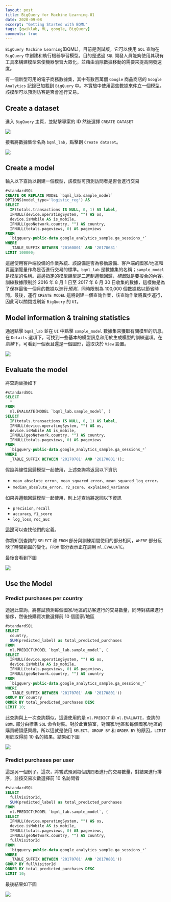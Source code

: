 ```yaml
---
layout: post
title: BigQuery for Machine Learning-01
date: 2020-09-08
excerpt: "Getting Started with BQML"
tags: [qwiklab, ML, google, BigQuery]
comments: true
---
```


`BigQuery Machine Learning`(BQML)，目前是測試版，它可以使用 `SQL` 查詢在 `BigQuery` 中創建和執行機器學習模型。目的是透過 `SQL` 開發人員能夠使用其現有工具來構建模型來使機器學習大眾化，並藉由消除數據移動的需要來提高開發速度。

有一個新型可用的電子商務數據集，其中有數百萬個 `Google` 商品商店的 `Google Analytics` 記錄已加載到 `BigQuery` 中。本實驗中使用這些數據來件立一個模型，該模型可以預測訪客是否會進行交易。

## Create a dataset

進入 `BigQuery` 主頁，並點擊專案的 ID 然後選擇 `CREATE DATASET`

![](https://cdn.qwiklabs.com/vB7JumPZxSBDwJJfux363NFVnHpm2Z4XtZCeJfRe4gU%3D)

接著將數據集命名為 `bqml_lab`，點擊創 `Create dataset`。

![](https://cdn.qwiklabs.com/omQLG7rA4gLj8dg%2BcrdSRFrrMQdtD25a9aaRRU32y1A%3D)

## Create a model
輸入以下查詢以創建一個模型，該模型可預測訪問者是否會進行交易

```sql
#standardSQL
CREATE OR REPLACE MODEL `bqml_lab.sample_model`
OPTIONS(model_type='logistic_reg') AS
SELECT
  IF(totals.transactions IS NULL, 0, 1) AS label,
  IFNULL(device.operatingSystem, "") AS os,
  device.isMobile AS is_mobile,
  IFNULL(geoNetwork.country, "") AS country,
  IFNULL(totals.pageviews, 0) AS pageviews
FROM
  `bigquery-public-data.google_analytics_sample.ga_sessions_*`
WHERE
  _TABLE_SUFFIX BETWEEN '20160801' AND '20170631'
LIMIT 100000;
```

這邊使用客戶端設備的作業系統、該設備是否為移動設備、客戶端的國家/地區和頁面瀏覽量作為是否進行交易的標準。`bqml_lab` 是數據集的名稱；`sample_model` 是模型的名稱。這邊指定的模型類型是二進制邏輯回歸，*標籤*就是要擬合的內容。訓練數據限制於 2016 年 8 月 1 日至 2017 年 6 月 30 日收集的數據，這樣做是為了保存最後一個月的數據以進行*預測*，同時限制為 100,000 個數據點以節省時間。最後，運行 `CREATE MODEL` 這將創建一個查詢作業，該查詢作業將異步運行，因此可以關閉或刷新 `BigQuery` 的 `UI`。

## Model information & training statistics

通過點擊 `bqml_lab` 並在 `UI` 中點擊 `sample_model` 數據集來獲取有關模型的訊息。在 `Details` 選項下，可找到一些基本的模型訊息和用於生成模型的訓練選項。在*訓練*下，可看到一個表且還是一個圖形，這取決於 `View` 設置。

![](https://i.imgur.com/GhXtTHm.png)


## Evaluate the model
將查詢替換如下

```sql
#standardSQL
SELECT
  *
FROM
  ml.EVALUATE(MODEL `bqml_lab.sample_model`, (
SELECT
  IF(totals.transactions IS NULL, 0, 1) AS label,
  IFNULL(device.operatingSystem, "") AS os,
  device.isMobile AS is_mobile,
  IFNULL(geoNetwork.country, "") AS country,
  IFNULL(totals.pageviews, 0) AS pageviews
FROM
  `bigquery-public-data.google_analytics_sample.ga_sessions_*`
WHERE
  _TABLE_SUFFIX BETWEEN '20170701' AND '20170801'));
```
假設與線性回歸模型一起使用，上述查詢將返回以下資訊

- `mean_absolute_error`、`mean_squared_error`、`mean_squared_log_error`、
- `median_absolute_error`、`r2_score`、`explained_variance`

如果與邏輯回歸模型一起使用，則上述查詢將返回以下資訊

- `precision`, `recall`
- `accuracy`, `f1_score`
- `log_loss`, `roc_auc`

[這邊](https://developers.google.com/machine-learning/glossary/)可以查找他們的定義。

你將知到查詢的 `SELECT` 和 `FROM` 部分與訓練期間使用的部分相同，`WHERE` 部分反映了時間範圍的變化，`FROM` 部分表示正在調用 `ml.EVALUATE`。

最後會看到下圖

![](https://i.imgur.com/x3eUr6o.png)


## Use the Model

### Predict purchases per country
透過此查詢，將嘗試預測每個國家/地區的訪客進行的交易數量，同時對結果進行排序，然後按購買次數選擇前 10 個國家/地區

```sql
#standardSQL
SELECT
  country,
  SUM(predicted_label) as total_predicted_purchases
FROM
  ml.PREDICT(MODEL `bqml_lab.sample_model`, (
SELECT
  IFNULL(device.operatingSystem, "") AS os,
  device.isMobile AS is_mobile,
  IFNULL(totals.pageviews, 0) AS pageviews,
  IFNULL(geoNetwork.country, "") AS country
FROM
  `bigquery-public-data.google_analytics_sample.ga_sessions_*`
WHERE
  _TABLE_SUFFIX BETWEEN '20170701' AND '20170801'))
GROUP BY country
ORDER BY total_predicted_purchases DESC
LIMIT 10;
```

此查詢與上一次查詢類似，這邊使用的是 `ml.PREDICT` 非 `ml.EVALUATE`，查詢的 `BQML` 部分由標準 `SQL` 命令封裝。對於此實驗室，對國家/地區和每個國家/地區的購買總額感興趣，所以這就是使用 `SELECT`、`GROUP BY` 和 `ORDER BY` 的原因，`LIMIT` 用於取得前 10 名的結果。結果如下圖

![](https://i.imgur.com/PL5Yv9L.png)


### Predict purchases per user
這是另一個例子。這次，將嘗試預測每個訪問者進行的交易數量，對結果進行排序，並按交易次數選擇前 10 名訪問者

```sql
#standardSQL
SELECT
  fullVisitorId,
  SUM(predicted_label) as total_predicted_purchases
FROM
  ml.PREDICT(MODEL `bqml_lab.sample_model`, (
SELECT
  IFNULL(device.operatingSystem, "") AS os,
  device.isMobile AS is_mobile,
  IFNULL(totals.pageviews, 0) AS pageviews,
  IFNULL(geoNetwork.country, "") AS country,
  fullVisitorId
FROM
  `bigquery-public-data.google_analytics_sample.ga_sessions_*`
WHERE
  _TABLE_SUFFIX BETWEEN '20170701' AND '20170801'))
GROUP BY fullVisitorId
ORDER BY total_predicted_purchases DESC
LIMIT 10;
```

最後結果如下圖

![](https://i.imgur.com/xMEeORn.png)